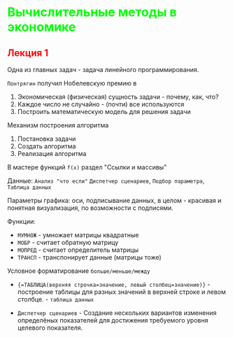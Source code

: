 # <span style="color:lime"> Вычислительные методы в экономике </span>
## <span style="color:red"> Лекция 1 </span>

Одна из главных задач - задача линейного программирования.

``Понтрягин`` получил Нобелевскую премию в 

1. Экономическая (физическая) сущность задачи - почему, как, что?
2. Каждое число не случайно - (почти) все используются
3. Построить математическую модель для решения задачи

Механизм построения алгоритма

1. Постановка задачи
2. Создать алгоритма
3. Реализация алгоритма

В мастере функций ``f(x)`` раздел "Ссылки и массивы"

Данные: ``Анализ "что если"`` ``Диспетчер сценариев``, ``Подбор параметра``, ``Таблица данных``

Параметры графика: оси, подписывание данных, в целом - красивая и понятная визуализация, по возможности с подписями.

Функции:
* ``МУМНОЖ`` - умножает матрицы квадратные
* ``МОБР`` - считает обратную матрицу
* ``МОПРЕД`` - считает определитель матрицы
* ``ТРАНСП`` - транспонирует данные (матрицы тоже)

Условное форматирование ``больше/меньше/между``

* ``{=ТАБЛИЦА(верхняя строчка=значение, левый столбец=значение)}`` - построение таблицы для разных значений в верхней строке и левом столбце. - ``таблица данных``

* ``Диспетчер сценариев`` - Создание нескольких вариантов изменения определёных показателей для достижения требуемого уровня целевого показателя.
